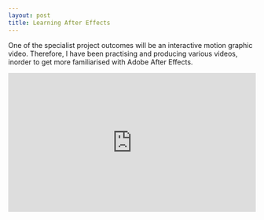```yaml
---
layout: post
title: Learning After Effects
---
```


One of the specialist project outcomes will be an interactive motion graphic video. Therefore, I have been practising and producing various videos, inorder to get more familiarised with Adobe After Effects. 

<style>.embed-container { position: relative; padding-bottom: 56.25%; height: 0; overflow: hidden; max-width: 100%; } .embed-container iframe, .embed-container object, .embed-container embed { position: absolute; top: 0; left: 0; width: 100%; height: 100%; }</style><div class='embed-container'><iframe src='https://www.youtube.com/embed/MXXmWBPgyvU' frameborder='0' allowfullscreen></iframe></div>	  

	